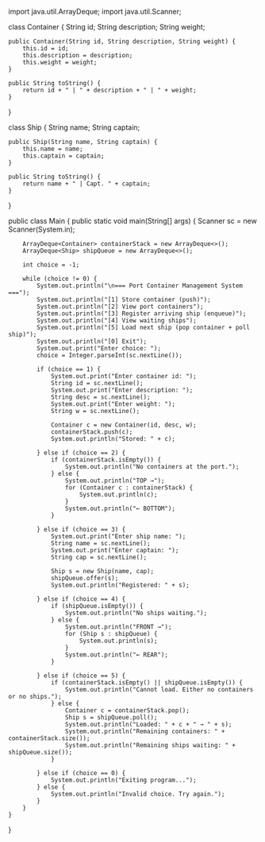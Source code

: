 import java.util.ArrayDeque;
import java.util.Scanner;

class Container {
    String id;
    String description;
    String weight;

    public Container(String id, String description, String weight) {
        this.id = id;
        this.description = description;
        this.weight = weight;
    }

    public String toString() {
        return id + " | " + description + " | " + weight;
    }
}

class Ship {
    String name;
    String captain;

    public Ship(String name, String captain) {
        this.name = name;
        this.captain = captain;
    }

    public String toString() {
        return name + " | Capt. " + captain;
    }
}

public class Main {
    public static void main(String[] args) {
        Scanner sc = new Scanner(System.in);

        ArrayDeque<Container> containerStack = new ArrayDeque<>();
        ArrayDeque<Ship> shipQueue = new ArrayDeque<>();

        int choice = -1;

        while (choice != 0) {
            System.out.println("\n=== Port Container Management System ===");
            System.out.println("[1] Store container (push)");
            System.out.println("[2] View port containers");
            System.out.println("[3] Register arriving ship (enqueue)");
            System.out.println("[4] View waiting ships");
            System.out.println("[5] Load next ship (pop container + poll ship)");
            System.out.println("[0] Exit");
            System.out.print("Enter choice: ");
            choice = Integer.parseInt(sc.nextLine());

            if (choice == 1) {
                System.out.print("Enter container id: ");
                String id = sc.nextLine();
                System.out.print("Enter description: ");
                String desc = sc.nextLine();
                System.out.print("Enter weight: ");
                String w = sc.nextLine();

                Container c = new Container(id, desc, w);
                containerStack.push(c);
                System.out.println("Stored: " + c);

            } else if (choice == 2) {
                if (containerStack.isEmpty()) {
                    System.out.println("No containers at the port.");
                } else {
                    System.out.println("TOP →");
                    for (Container c : containerStack) {
                        System.out.println(c);
                    }
                    System.out.println("← BOTTOM");
                }

            } else if (choice == 3) {
                System.out.print("Enter ship name: ");
                String name = sc.nextLine();
                System.out.print("Enter captain: ");
                String cap = sc.nextLine();

                Ship s = new Ship(name, cap);
                shipQueue.offer(s);
                System.out.println("Registered: " + s);

            } else if (choice == 4) {
                if (shipQueue.isEmpty()) {
                    System.out.println("No ships waiting.");
                } else {
                    System.out.println("FRONT →");
                    for (Ship s : shipQueue) {
                        System.out.println(s);
                    }
                    System.out.println("← REAR");
                }

            } else if (choice == 5) {
                if (containerStack.isEmpty() || shipQueue.isEmpty()) {
                    System.out.println("Cannot load. Either no containers or no ships.");
                } else {
                    Container c = containerStack.pop();
                    Ship s = shipQueue.poll();
                    System.out.println("Loaded: " + c + " → " + s);
                    System.out.println("Remaining containers: " + containerStack.size());
                    System.out.println("Remaining ships waiting: " + shipQueue.size());
                }

            } else if (choice == 0) {
                System.out.println("Exiting program...");
            } else {
                System.out.println("Invalid choice. Try again.");
            }
        }
    }
}
